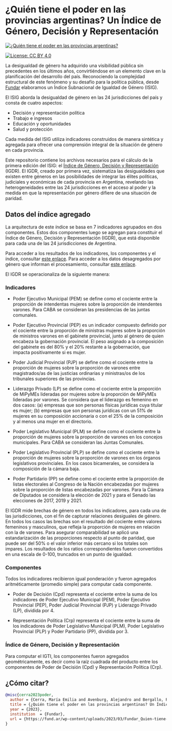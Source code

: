# ¿Quién tiene el poder en las provincias argentinas? Un Índice de Género, Decisión y Representación

<!-- CAMBIAR "https://place-hold.it/1920x1080" POR EL LINK A LA IMAGEN CORRESPONDIENTE -->
[![¿Quién tiene el poder en las provincias argentinas?](https://fund.ar/wp-content/uploads/2023/03/iStock-1393623109.jpg)](https://fund.ar/wp-content/uploads/2023/03/Fundar_Quien-tiene-el-poder-en-las-provincias-argentinas_CC-BY-NC-ND-4.0.pdf)

[![License: CC BY 4.0](https://img.shields.io/badge/License-CC%20BY%20NC%20SA%204.0-lightgrey.svg)](https://creativecommons.org/licenses/by/4.0/)
<!-- [![DOI](https://zenodo.org/badge/DOI/10.5281/zenodo.1234.svg)](https://zenodo.org/doi/10.5281/zenodo.11186044) -->


La desigualdad de género ha adquirido una visibilidad pública sin precedentes en los últimos años, convirtiéndose en un elemento clave en la planificación del desarrollo del país. Reconociendo la complejidad estructural de este fenómeno y su desafío para la política pública, desde [Fundar](https://fund.ar/) elaboramos un Índice Subnacional de Igualdad de Género (ISIG).

El ISIG aborda la desigualdad de género en las 24 jurisdicciones del país y consta de cuatro aspectos:

- Decisión y representación política
- Trabajo e ingresos
- Educación y oportunidades
- Salud y protección

Cada medida del ISIG utiliza indicadores construidos de manera sintética y agregada para ofrecer una comprensión integral de la situación de género en cada provincia.

Este repositorio contiene los archivos necesarios para el cálculo de la primera edición del ISIG: el [Índice de Género, Decisión y Representación](https://fund.ar/wp-content/uploads/2023/03/Fundar_Quien-tiene-el-poder-en-las-provincias-argentinas_CC-BY-NC-ND-4.0.pdf) (IGDR). El IGDR, creado por primera vez, sistematiza las desigualdades que existen entre géneros en las posibilidades de integrar las élites políticas, judiciales y económicas de cada provincia en Argentina, revelando las heterogeneidades entre las 24 jurisdicciones en el acceso al poder y la medida en que la representación por género difiere de una situación de paridad. 


## Datos del índice agregado

La arquitectura de este índice se basa en 7 indicadores agrupados en dos componentes. Estos dos componentes luego se agregan para constituir el Índice de Género, Decisión y Representación (IGDR), que está disponible para cada una de las 24 jurisdicciones de Argentina.

Para acceder a los resultados de los indicadores, los componentes y el índice, consultar [este enlace](https://github.com/datos-Fundar/Indice_genero_decision_representacion/tree/main/data/processed). Para acceder a los datos desagregados por género que informan el procesamiento, consultar [este enlace](https://github.com/datos-Fundar/Indice_genero_decision_representacion/tree/main/data/raw). 

El IGDR se operacionaliza de la siguiente manera: 

### Indicadores

- Poder Ejecutivo Municipal (PEM) se define como el cociente entre la proporción de  intendentas mujeres sobre la proporción de intendentes varones. Para CABA se consideran las presidencias de las juntas comunales. 

- Poder Ejecutivo Provincial (PEP) es un indicador compuesto definido por el cociente entre la proporción de ministras mujeres sobre la proporción de ministros varones en el gabinete provincial, junto al género de quien encabeza la gobernación provincial. El  peso asignado a la composición del gabinete es del 80% y el 20% restante a la gobernación, que impacta positivamente si es mujer.

- Poder Judicial Provincial (PJP) se define como el cociente entre la proporción de mujeres sobre la proporción de varones entre magistrados/as de las justicias ordinarias y ministras/os de los tribunales superiores de las provincias. 

- Liderazgo Privado (LP) se define como el cociente entre la proporción de MiPyMEs lideradas por mujeres sobre la proporción de MiPyMEs lideradas por varones. Se considera que el liderazgo es femenino en dos casos: (a) empresas que son personas físicas jurídicas cuya titular es mujer; (b) empresas que son personas jurídicas con un 51% de mujeres en su composición accionaria o con el 25% de la composición y al menos una mujer en el directorio. 

- Poder Legislativo Municipal (PLM) se define como el cociente entre la proporción de  mujeres sobre la proporción de varones en los concejos municipales. Para CABA se consideran las Juntas Comunales. 

- Poder Legislativo Provincial (PLP) se define como el cociente entre la proporción de  mujeres sobre la proporción de varones en los órganos legislativos provinciales. En los casos bicamerales, se considera la composición de la cámara baja. 

- Poder Partidario (PP) se define como el cociente entre la proporción de listas electorales al Congreso de la Nación encabezadas por mujeres sobre la proporción de listas encabezadas por varones. Para la Cámara de Diputados se considera la elección de 2021 y para el Senado las elecciones de 2017, 2019 y 2021. 

El IGDR mide brechas de género en todos los indicadores, para cada una de las jurisdicciones, con el fin de capturar relaciones desiguales de género. En todos los casos las brechas son el resultado del cociente entre valores femeninos y masculinos, que refleja la proporción de mujeres en relación con la de varones. Para asegurar comparabilidad se aplicó una estandarización de las proporciones respecto al punto de paridad, que puede ser del 50% o el valor inferior más cercano si los totales son impares. Los resultados de los ratios correspondientes fueron convertidos en una escala de 0-100, truncados en un punto de igualdad. 


### Componentes

Todos los indicadores recibieron igual ponderación y fueron agregados aritméticamente (promedio simple) para computar cada componente. 

- Poder de Decisión (Cpd) representa el cociente entre la suma de los indicadores de Poder Ejecutivo Municipal (PEM), Poder Ejecutivo Provincial (PEP), Poder Judicial Provincial (PJP) y Liderazgo Privado (LP), dividida por 4. 

- Representación Política (Crp) representa el cociente entre la suma de los indicadores de Poder Legislativo Municipal (PLM), Poder Legislativo Provincial (PLP) y Poder Partidario (PP), dividida por 3. 


### Índice de Género, Decisión y Representación

Para computar el IGTI, los componentes fueron agregados geométricamente, es decir como la raíz cuadrada del producto entre los componentes de Poder de Decisión (Cpd) y Representación Política (Crp).


## ¿Cómo citar?

```bibtex
@misc{cerra2023poder,
  author = {Cerra, María Emilia and Avenburg, Alejandro and Bergallo, Paola and Puglia, María de las Nieves and Risaro, Daniela Belén and Fernández Erlauer, Micaela and Argoitia, Juan Martin},  
  title = {¿Quién tiene el poder en las provincias argentinas? Un Índice de Género, Decisión y Representación},
  year = {2023},
  institution  = {Fundar},
  url = {https://fund.ar/wp-content/uploads/2023/03/Fundar_Quien-tiene-el-poder-en-las-provincias-argentinas_CC-BY-NC-ND-4.0.pdf},
}
```
